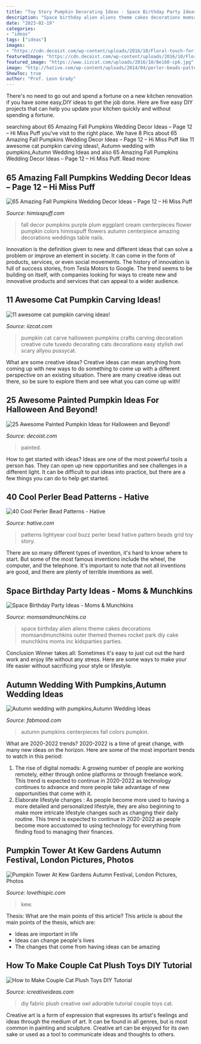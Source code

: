 ```yaml
---
title: "Toy Story Pumpkin Decorating Ideas - Space Birthday Party Ideas"
description: "Space birthday alien aliens theme cakes decorations momsandmunchkins outer themed themes rocket park diy cake munchkins moms inc kidsparties parties"
date: "2023-02-19"
categories:
- "ideas"
tags: ["ideas"]
images:
- "https://cdn.decoist.com/wp-content/uploads/2016/10/Floral-touch-for-the-dark-painted-pumpkin.jpg"
featuredImage: "https://cdn.decoist.com/wp-content/uploads/2016/10/Floral-touch-for-the-dark-painted-pumpkin.jpg"
featured_image: "https://www.iizcat.com/uploads/2016/10/8e160-cp6.jpg"
image: "http://hative.com/wp-content/uploads/2014/04/perler-beads-patterns/8-buzz-lightyear-patterns.jpg"
ShowToc: true
author: "Prof. Leon Grady"
---
```



There's no need to go out and spend a fortune on a new kitchen renovation if you have some easy,DIY ideas to get the job done. Here are five easy DIY projects that can help you update your kitchen quickly and without spending a fortune.

	

		
searching about 65 Amazing Fall Pumpkins Wedding Decor Ideas – Page 12 – Hi Miss Puff you've visit to the right place. We have 8 Pics about 65 Amazing Fall Pumpkins Wedding Decor Ideas – Page 12 – Hi Miss Puff like 11 awesome cat pumpkin carving ideas!, Autumn wedding with pumpkins,Autumn Wedding Ideas and also 65 Amazing Fall Pumpkins Wedding Decor Ideas – Page 12 – Hi Miss Puff. Read more:
		
    
## 65 Amazing Fall Pumpkins Wedding Decor Ideas – Page 12 – Hi Miss Puff

<img loading=lazy src="https://www.himisspuff.com/wp-content/uploads/2016/08/White-Cream-Purple-Plum-Eggplant-Fall-Wedding-Pumpkin.jpg" onerror="this.onerror=null;this.src='https://tse1.mm.bing.net/th?id=OIP.lsLtMYUJie79yiayPSY3jwHaJ0&amp;pid=15.1';" alt="65 Amazing Fall Pumpkins Wedding Decor Ideas – Page 12 – Hi Miss Puff">

_Source: himisspuff.com_

>fall decor pumpkins purple plum eggplant cream centerpieces flower pumpkin colors himisspuff flowers autumn centerpiece amazing decorations weddings table nails. 

	

Innovation is the definition given to new and different ideas that can solve a problem or improve an element in society. It can come in the form of products, services, or even social movements. The history of innovation is full of success stories, from Tesla Motors to Google. The trend seems to be building on itself, with companies looking for ways to create new and innovative products and services that can appeal to a wider audience.

    
## 11 Awesome Cat Pumpkin Carving Ideas!

<img loading=lazy src="https://www.iizcat.com/uploads/2016/10/8e160-cp6.jpg" onerror="this.onerror=null;this.src='https://tse2.mm.bing.net/th?id=OIP.Mfu5uuYFNO8nZmmN-3X0jAHaHa&amp;pid=15.1';" alt="11 awesome cat pumpkin carving ideas!">

_Source: iizcat.com_

>pumpkin cat carve halloween pumpkins crafts carving decoration creative cute tuxedo decorating cats decorations easy stylish owl scary allyou pussycat. 

	

What are some creative ideas?
Creative ideas can mean anything from coming up with new ways to do something to come up with a different perspective on an existing situation. There are many creative ideas out there, so be sure to explore them and see what you can come up with!

    
## 25 Awesome Painted Pumpkin Ideas For Halloween And Beyond!

<img loading=lazy src="https://cdn.decoist.com/wp-content/uploads/2016/10/Floral-touch-for-the-dark-painted-pumpkin.jpg" onerror="this.onerror=null;this.src='https://tse2.mm.bing.net/th?id=OIP.yEQ8Pxl9rKf-4AKQJWAkKAHaKn&amp;pid=15.1';" alt="25 Awesome Painted Pumpkin Ideas for Halloween and Beyond!">

_Source: decoist.com_

>painted. 

	

How to get started with ideas?
Ideas are one of the most powerful tools a person has. They can open up new opportunities and see challenges in a different light. It can be difficult to put ideas into practice, but there are a few things you can do to help get started.

    
## 40 Cool Perler Bead Patterns - Hative

<img loading=lazy src="http://hative.com/wp-content/uploads/2014/04/perler-beads-patterns/8-buzz-lightyear-patterns.jpg" onerror="this.onerror=null;this.src='https://tse3.mm.bing.net/th?id=OIP.knV_INF-giuskFnzqRCpjgHaLt&amp;pid=15.1';" alt="40 Cool Perler Bead Patterns - Hative">

_Source: hative.com_

>patterns lightyear cool buzz perler bead hative pattern beads grid toy story. 

	

There are so many different types of invention, it's hard to know where to start. But some of the most famous inventions include the wheel, the computer, and the telephone. It's important to note that not all inventions are good, and there are plenty of terrible inventions as well.

    
## Space Birthday Party Ideas - Moms &amp; Munchkins

<img loading=lazy src="http://www.momsandmunchkins.ca/wp-content/uploads/2014/02/space-birthday-party-ideas.jpg" onerror="this.onerror=null;this.src='https://tse4.mm.bing.net/th?id=OIP.dzZH7xOrLmURAYjlSMGRwgHaSZ&amp;pid=15.1';" alt="Space Birthday Party Ideas - Moms &amp; Munchkins">

_Source: momsandmunchkins.ca_

>space birthday alien aliens theme cakes decorations momsandmunchkins outer themed themes rocket park diy cake munchkins moms inc kidsparties parties. 

	

Conclusion
Winner takes all: Sometimes it's easy to just cut out the hard work and enjoy life without any stress. Here are some ways to make your life easier without sacrificing your style or lifestyle.

    
## Autumn Wedding With Pumpkins,Autumn Wedding Ideas

<img loading=lazy src="http://www.fabmood.com/wp-content/uploads/2013/10/autumn-wedding-with-pumpkins12.jpg" onerror="this.onerror=null;this.src='https://tse2.mm.bing.net/th?id=OIP._kAH_fbL4WggTLXirB4PmgHaLH&amp;pid=15.1';" alt="Autumn wedding with pumpkins,Autumn Wedding Ideas">

_Source: fabmood.com_

>autumn pumpkins centerpieces fall colors pumpkin. 

	

What are 2020-2022 trends?
2020-2022 is a time of great change, with many new ideas on the horizon. Here are some of the most important trends to watch in this period: 
1. The rise of digital nomads: A growing number of people are working remotely, either through online platforms or through freelance work. This trend is expected to continue in 2020-2022 as technology continues to advance and more people take advantage of new opportunities that come with it. 
2. Elaborate lifestyle changes : As people become more used to having a more detailed and personalized lifestyle, they are also beginning to make more intricate lifestyle changes such as changing their daily routine. This trend is expected to continue in 2020-2022 as people become more accustomed to using technology for everything from finding food to managing their finances. 

    
## Pumpkin Tower At Kew Gardens Autumn Festival, London Pictures, Photos

<img loading=lazy src="http://www.lovethispic.com/uploaded_images/137649-Pumpkin-Tower-At-Kew-Gardens-Autumn-Festival-London.jpg?1" onerror="this.onerror=null;this.src='https://tse2.mm.bing.net/th?id=OIP.UnzPohaW03SnfyqrX5gaJwHaLE&amp;pid=15.1';" alt="Pumpkin Tower At Kew Gardens Autumn Festival, London Pictures, Photos">

_Source: lovethispic.com_

>kew. 

	

Thesis: What are the main points of this article?
This article is about the main points of the thesis, which are: 
- Ideas are important in life
- Ideas can change people's lives
- The changes that come from having ideas can be amazing

    
## How To Make Couple Cat Plush Toys DIY Tutorial

<img loading=lazy src="https://www.icreativeideas.com/wp-content/uploads/2014/10/Creative-Ideas-DIY-Adorable-Fabric-Owl.jpg" onerror="this.onerror=null;this.src='https://tse4.mm.bing.net/th?id=OIP.QmiLUPNRaBEiXH_3TFODtQHaHa&amp;pid=15.1';" alt="How to Make Couple Cat Plush Toys DIY Tutorial">

_Source: icreativeideas.com_

>diy fabric plush creative owl adorable tutorial couple toys cat. 

	

Creative art is a form of expression that expresses its artist's feelings and ideas through the medium of art. It can be found in all genres, but is most common in painting and sculpture. Creative art can be enjoyed for its own sake or used as a tool to communicate ideas and thoughts to others.

